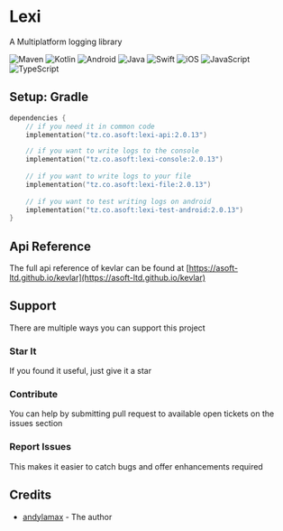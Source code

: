 # Lexi

A Multiplatform logging library

![Maven](https://img.shields.io/maven-central/v/tz.co.asoft/lexi/2.0.13?style=for-the-badge)
![Kotlin](https://img.shields.io/badge/kotlin-multiplatform-blue?style=for-the-badge&logo=kotlin&logoColor=white)
![Android](https://img.shields.io/badge/Android-3DDC84?style=for-the-badge&logo=android&logoColor=white)
![Java](https://img.shields.io/badge/java-%23ED8B00.svg?style=for-the-badge&logo=&logoColor=white)
![Swift](https://img.shields.io/badge/swift-F54A2A?style=for-the-badge&logo=swift&logoColor=white)
![iOS](https://img.shields.io/badge/iOS-000000?style=for-the-badge&logo=ios&logoColor=white)
![JavaScript](https://img.shields.io/badge/javascript-%23323330.svg?style=for-the-badge&logo=javascript&logoColor=%23F7DF1E)
![TypeScript](https://img.shields.io/badge/typescript-%23007ACC.svg?style=for-the-badge&logo=typescript&logoColor=white)

## Setup: Gradle

```kotlin
dependencies {
    // if you need it in common code
    implementation("tz.co.asoft:lexi-api:2.0.13")

    // if you want to write logs to the console
    implementation("tz.co.asoft:lexi-console:2.0.13")
    
    // if you want to write logs to your file
    implementation("tz.co.asoft:lexi-file:2.0.13")
    
    // if you want to test writing logs on android
    implementation("tz.co.asoft:lexi-test-android:2.0.13")
}
```

## Api Reference
The full api reference of kevlar can be found at [https://asoft-ltd.github.io/kevlar](https://asoft-ltd.github.io/kevlar)

## Support

There are multiple ways you can support this project

### Star It

If you found it useful, just give it a star

### Contribute

You can help by submitting pull request to available open tickets on the issues section

### Report Issues

This makes it easier to catch bugs and offer enhancements required

## Credits

- [andylamax](https://github.com/andylamax) - The author